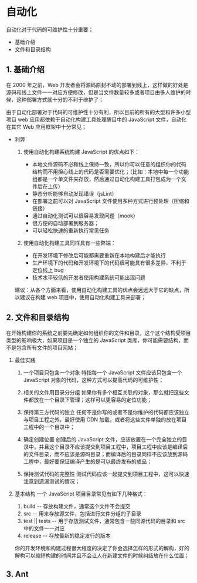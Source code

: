 # 自动化

自动化对于代码的可维护性十分重要；

- 基础介绍
- 文件和目录结构

## 1. 基础介绍

在 2000 年之前，Web 开发者会将源码原封不动的部署到线上，这样做的好处是源码和线上文件一一对应方便修改，但是当文件数量较多或者项目由多人维护的时候，这种部署方式就十分的不利于维护了；

由于自动化部署对于代码的可维护性十分有利，所以目前的所有的大型和许多小型项目 web 应用都依赖于自动化构建工具处理醒目中的 JavaScript 文件，自动化在其它 Web 应用框架中十分常见；

- 利弊

    1. 使用自动化构建系统构建 JavaScript 的优点如下：

        - 本地文件源码不必和线上保持一致，所以你可以任意的组织你的代码结构而不用担心线上的代码是否需要优化；（比如：本地中每一个功能组都是一个单文件夹存放，然后通过自动化构建工具打包成为一个文件后在上传）
        - 静态分析能够自动发现错误（jsLint）
        - 在部署之前可以对 JavaScript 文件使用多种方式进行预处理（压缩和链接）
        - 通过自动化测试可以很容易发现问题（mook）
        - 很方便的自动部署到服务器；
        - 可以轻松快速的重新执行常见任务

    2. 使用自动化构建工具同样具有一些弊端：

        - 在开发环境下修改后可能都需要重新在本地构建后才能执行
        - 生产环境下的代码和开发环境下的代码很可能具有很多差异，不利于定位线上 bug
        - 技术水平较低的开发者使用构建系统可能出现问题

    建议：从各个方面来看，使用自动化构建工具的优点会远远大于它的缺点，所以建议在构建 web 项目中，使用自动化构建工具来部署；

## 2. 文件和目录结构

在开始构建你的系统之前要先确定如何组织你的文件和目录，这个这个结构受项目类型的影响极大，如果项目是一个独立的 JavaScript 类库，你可能需要结构，而不是包含所有文件的项目网站；

1. 最佳实践

    1. 一个项目只包含一个对象
        特指每一个 JavaScript 文件应该只包含一个 JavaScript 对象的代码，这种方式可以提高代码的可维护性；

    2. 相关的文件用目录分分组
        如果你有多个相互关联的对象，那么就把这些文件都放在一个目录下管理；这样可以更容易的定位功能；

    3. 保持第三方代码的独立
        任何不是你写的或者不是你维护的代码都应该独立与项目工程之外，最好使用 CDN 加载，或者将这些文件单独的放在项目工程中的一个目录中；

    4. 确定创建位置
        创建后的 JavaScript 文件，应该放置在一个完全独立的目录中，并且这个目录不应该提交到项目工程中，项目工程中应该是编译后的文件目录，而不应该是源码目录；而编译后的目录同样不应该放到源码工程中，最好要保证编译产生的是可以最终发布的成品；

    5. 保持测试代码的完整性
        测试代码应该一起提交到项目工程中，这可以快速注意到遗漏测试的情况；

2. 基本结构
    一个 JavaScript 项目目录常见有如下几种格式：

    1. build -- 存放构建文件，通常这个文件不会提交
    2. src -- 用来存放源文件，包括进行文件分组的子目录
    3. test || tests -- 用于存放测试文件，通常包含一些同源代码的目录和 src 中的文件一一对应
    4. release -- 存放最新的稳定发行的版本

    你的开发环境和构建过程很大程度的决定了你会选择怎样的形式的解构，好的解构可以缩短构建的时间并且不会让人在新建文件的时候纠结放在什么位置；

## 3. Ant
    